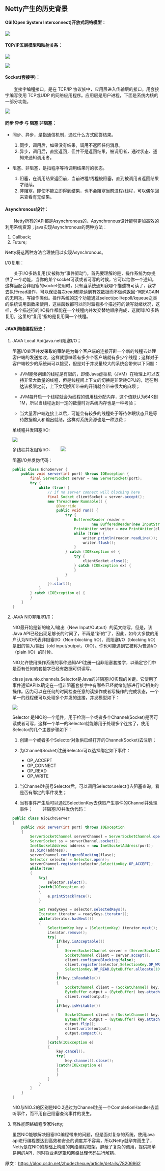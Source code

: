 ## Netty产生的历史背景
#### OSI(Open System Interconnect)开放式网络模型： 

![](netty/netty-introduce-osi.png)

#### TCP/IP五层模型和映射关系： 

![](netty/netty-introduce-tcp.png)

![](netty/netty-introduce-osi-and-tcp.png)


#### Socket(套接字)： 

　　套接字编程接口，是在 TCP/IP 协议族中，应用层进入传输层的接口。用套接字编写使用 TCP或UDP 的网络应用程序。应用层是用户进程，下面是系统内核的一部分功能。 

![](netty/netty-introduce-socket.png)

#### 同步 异步 与 阻塞 非阻塞： 
* 同步、异步，是指通信机制，通过什么方式回答结果。 
    1. 同步，调用后，如果没有结果，调用不返回任何消息。 
    2. 异步，调用后，直接返回，但并不是返回结果，被调用者，通过状态、通知来通知调用者。 

* 阻塞、非阻塞，是指程序等待调用结果时的状态。 
    1. 阻塞，在调用结果返回前，当前进程/线程被阻塞，直到被调用者返回结果才继续。 
    2. 非阻塞，即使不能立即得到结果，也不会阻塞当前进程/线程，可以偶尔回来查看有无结果。 

#### Asynchronous设计： 

　　Netty所有的API都是Asynchronous的，Asynchronous设计能够更加高效的利用系统资源；java实现Asynchronous的两种方法：
1. Callback; 
2. Future; 

Netty将这两种方法合理使用以实现Asynchronous。
 
I/O复用：

　　关于I/O多路复用(又被称为“事件驱动”)，首先要理解的是，操作系统为你提供了一个功能，当你的某个socket可读或者可写的时候，它可以给你一个通知。这样当配合非阻塞的socket使用时，只有当系统通知我哪个描述符可读了，我才去执行read操作，可以保证每次read都能读到有效数据而不做纯返回-1和EAGAIN的无用功。写操作类似。操作系统的这个功能通过select/poll/epoll/kqueue之类的系统调用函数来使用，这些函数都可以同时监视多个描述符的读写就绪状况，这样，多个描述符的I/O操作都能在一个线程内并发交替地顺序完成，这就叫I/O多路复用，这里的“复用”指的是复用同一个线程。

#### JAVA网络编程历史： 

1. JAVA Local Api(java.net)阻塞I/O； 

    阻塞I/O处理并发采取的策略是为每个客户端的连接开辟一个新的线程去处理客户端的发送接收，这样就意味着有多少个客户端就有多少个线程；这样对于客户端较少的系统尚可以接受，但是对于并发量较大的系统会带来以下问题： 

    * JVM能够创建的线程是有限的，即使Java虚拟机（JVM）在物理上可以支持非常大数量的线程，但是线程间上下文的切换是非常耗CPU的，远在到达该极限之前，上下文切换所带来的开销就会带来很大的麻烦； 

    * JVM每开启一个线程就会为线程的调用栈分配内存，这个值默认为64K到1M，所以当线程达到一定的数量时对系统内存也是一种考验； 
    
    * 当大量客户端连接上以后，可能会有较多的线程处于等待休眠状态只是等待数据输入和输出就绪，这样对系统资源也是一种浪费；

    单线程并发阻塞I/O: 

    ![](netty/netty-introduce-single-thread-block.png)

    多线程并发阻塞I/O: 
　　
    ![](netty/netty-introduce-multi-thread-block.png)

    阻塞I/O并发伪代码：

    ```java
    public class EchoServer {
        public void server(int port) throws IOException {
            final ServerSocket server = new ServerSocket(port);
            try {
                while (true) {
                    // if no server connect will blocking here
                    final Socket clientSocket = server.accept();
                    new Thread(new Runnable() {
                        @Override
                        public void run() {
                            try {
                                BufferedReader reader =
                                        new BufferedReader(new InputStreamReader(clientSocket.getInputStream()));
                                PrintWriter writer = new PrintWriter(clientSocket.getOutputStream(), true);
                                while (true) {
                                    writer.println(reader.readLine());
                                    writer.flush();
                                }
                            } catch (IOException e) {
                                try {
                                    clientSocket.close();
                                } catch (IOException ex) {
                                }
                            }
                        }
                    }).start();
                }
            } catch (IOException e) {
            }
        }
    }
    ```

2. JAVA NIO非阻塞I/0； 

    NIO最开始是新的输入/输出（New Input/Output）的英文缩写，但是，该Java API已经出现足够长的时间了，不再是“新的”了，因此，如今大多数的用户认为NIO代表非阻塞I/O（Non-blocking I/O），而阻塞I/O（blocking I/O）是旧的输入/输出（old input/output，OIO）。你也可能遇到它被称为普通I/O（plain I/O）的时候。 

    NIO允许使用操作系统的事件通知API注册一组非阻塞套接字，以确定它们中是否有任何的套接字已经有数据可供读写。

    class java.nio.channels.Selector是Java的非阻塞I/O实现的关键。它使用了事件通知API以确定在一组非阻塞套接字中有哪些已经就绪能够进行I/O相关的操作。因为可以在任何的时间检查任意的读操作或者写操作的完成状态，一个单一的线程便可以处理多个并发的连接，并发模型如下：

    ![](netty/netty-introduce-concurrent-model.png)

    Selector 是NIO的一个组件，用于检测一个或者多个Channel(Socket)是否可读或者可写，这样一个单一的Selector就能够用于处理多个连接了，使用Selector的几个主要步骤如下：

    1. 创建一个或者多个Selector对象供已经打开的Channel(Socket)去注册； 

    2. 为Channel(Socket)注册Selector可以选择绑定如下事件： 
        * OP_ACCEPT 
        * OP_CONNECT 
        * OP_READ 
        * OP_WRITE 

    3. 当Channel注册号Selector后，可以调用Selector.select()去阻塞查询，看是否有绑定的事件发生；

    4. 当有事件产生后可以通过SelectionKey去获取产生事件的Channel并处理事件； 
　　非阻塞I/O并发伪代码：

    ```java
    public class NioEchoServer
    {
        public void server(int port) throws IOException
        {
            ServerSocketChannel serverChannel = ServerSocketChannel.open();
            ServerSocket ss = serverChannel.socket();
            InetSocketAddress address = new InetSocketAddress(port);
            ss.bind(address);
            serverChannel.configureBlocking(flase);
            Selector selector = Selector.open();
            serverChannel.register(selector,SelectionKey.OP_ACCEPT);
            while(true)
            {
                try{
                    selector.select();
                }catch(IOException e)
                {
                    e.printStackTrace();
                }

                Set readyKeys = selector.selectedKeys();
                Iterator iterator = readyKeys.iterator();
                while(iterator.hasNext())
                {
                    SelectionKey key = (SelectionKey) iterator.next();
                    iterator.remove();
                    try{
                        if(key.isAcceptable())
                        {
                            ServerSocketChannel server = (ServerSocketChannel)key.channel();
                            SocketChannel client = server.accept();
                            client.configureBlocking(false);
                            client.register(selector,SelectionKey.OP_WRITE|
                            SelectionKey.OP_READ,ByteBuffer.allocate(100));
                        }
                        if(key.isReadable())
                        {
                            SocketChannel client = (SocketChannel) key.channel();
                            ByteBuffer output = (ByteBuffer) key.attachment();
                            client.read(output);
                        }
                        if(key.isWritable())
                        {
                            SocketChannel client = (SocketChannel) key.channel();
                            ByteBuffer output = (ByteBuffer) key.attachment();
                            output.flip();
                            client.write(output);
                            output.compact();
                        }
                    }catch(IOException e)
                    {
                        key.cancel();
                        try{
                            key.channel().close();
                        }catch(IOException e)
                        {
                        }
                    }
                }
            }
        }
    }
    ```
    NIO与NIO.2的区别是NIO.2通过为Channel注册一个CompletionHandler去监听事件，而不用自己阻塞查询事件的发生。

3. 高性能网络编程专家Netty;

    虽然NIO能够解决阻塞I/O编程带来的问题，但是面对复杂的系统，使用java api进行编程要达到高效和安全的调度并不容易，所以Netty就孕育而生了，Netty是在NIO的基础上构建的网络编程框架，屏蔽了复杂的调用，提供简单易用的API，同时将业务逻辑和网络处理代码进行解耦。 

原文：https://blog.csdn.net/zhudezhexue/article/details/78206962 